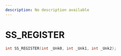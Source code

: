 ```yaml
---
description: No description available 
---
```


# SS_REGISTER

```cpp
int SS_REGISTER(int _Unk0, int _Unk1, int _Unk2);
```